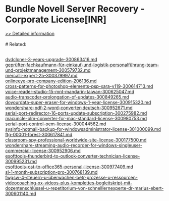 # Bundle Novell Server Recovery - Corporate License[INR]
[>> Detailed information](https://secure.element5.com/esales/product.html?productid=300384850&affiliateid=200057808)<br/><br/># Related:

<br />[dvdcloner-3-years-upgrade-300863416.md](https://github.com/downloadplanet/downloadplanet/blob/main/dvdcloner-3-years-upgrade-300863416.md)<br />[geprüfter-fachkaufmann-für-einkauf-und-logistik-personalführung-team-und-projektmanagement-300579732.md](https://github.com/downloadplanet/downloadplanet/blob/main/geprüfter-fachkaufmann-für-einkauf-und-logistik-personalführung-team-und-projektmanagement-300579732.md)<br />[mercalli-expert-25-300379997.md](https://github.com/downloadplanet/downloadplanet/blob/main/mercalli-expert-25-300379997.md)<br />[onlineeye-pro-company-edition-206136.md](https://github.com/downloadplanet/downloadplanet/blob/main/onlineeye-pro-company-edition-206136.md)<br />[cross-patterns-for-photoshop-elements-psp-xara-v119-300614713.md](https://github.com/downloadplanet/downloadplanet/blob/main/cross-patterns-for-photoshop-elements-psp-xara-v119-300614713.md)<br />[voice-reader-studio-15-mnt-mandarin-taiwan-300625047.md](https://github.com/downloadplanet/downloadplanet/blob/main/voice-reader-studio-15-mnt-mandarin-taiwan-300625047.md)<br />[audio-transcoder-prolongation-of-updates-300849265.md](https://github.com/downloadplanet/downloadplanet/blob/main/audio-transcoder-prolongation-of-updates-300849265.md)<br />[doyourdata-super-eraser-for-windows-1-year-license-300915320.md](https://github.com/downloadplanet/downloadplanet/blob/main/doyourdata-super-eraser-for-windows-1-year-license-300915320.md)<br />[wondershare-pdf-2-word-converter-deutsch-300952671.md](https://github.com/downloadplanet/downloadplanet/blob/main/wondershare-pdf-2-word-converter-deutsch-300952671.md)<br />[serial-port-redirector-16-ports-update-subscription-300275982.md](https://github.com/downloadplanet/downloadplanet/blob/main/serial-port-redirector-16-ports-update-subscription-300275982.md)<br />[macuncle-olm-converter-for-mac-standard-license-300980753.md](https://github.com/downloadplanet/downloadplanet/blob/main/macuncle-olm-converter-for-mac-standard-license-300980753.md)<br />[serial-port-control-oem-license-300044562.md](https://github.com/downloadplanet/downloadplanet/blob/main/serial-port-control-oem-license-300044562.md)<br />[sysinfo-hotmail-backup-for-windowsadministrator-license-301000099.md](https://github.com/downloadplanet/downloadplanet/blob/main/sysinfo-hotmail-backup-for-windowsadministrator-license-301000099.md)<br />[ftg-00001-forest-300617841.md](https://github.com/downloadplanet/downloadplanet/blob/main/ftg-00001-forest-300617841.md)<br />[classroom-spy-professional-worldwide-site-license-300177500.md](https://github.com/downloadplanet/downloadplanet/blob/main/classroom-spy-professional-worldwide-site-license-300177500.md)<br />[wondershare-streaming-audio-recorder-for-windows-singleuser-commercial-license-300952906.md](https://github.com/downloadplanet/downloadplanet/blob/main/wondershare-streaming-audio-recorder-for-windows-singleuser-commercial-license-300952906.md)<br />[esofttools-thunderbird-to-outlook-converter-technician-license-300995231.md](https://github.com/downloadplanet/downloadplanet/blob/main/esofttools-thunderbird-to-outlook-converter-technician-license-300995231.md)<br />[esofttools-ost-to-office365-personal-license-300977409.md](https://github.com/downloadplanet/downloadplanet/blob/main/esofttools-ost-to-office365-personal-license-300977409.md)<br />[sl-1-month-subscription-pro-300768139.md](https://github.com/downloadplanet/downloadplanet/blob/main/sl-1-month-subscription-pro-300768139.md)<br />[fwgsw-4-steuern-u-überwachen-betr-prozesse-u-ressourcen-videocoaching-xx-videos-plus-komplettes-begleitskript-mit-dozentenschlüssel-u-repetitorium-von-schnelllernexperte-dr-marius-ebert-300601140.md](https://github.com/downloadplanet/downloadplanet/blob/main/fwgsw-4-steuern-u-überwachen-betr-prozesse-u-ressourcen-videocoaching-xx-videos-plus-komplettes-begleitskript-mit-dozentenschlüssel-u-repetitorium-von-schnelllernexperte-dr-marius-ebert-300601140.md)